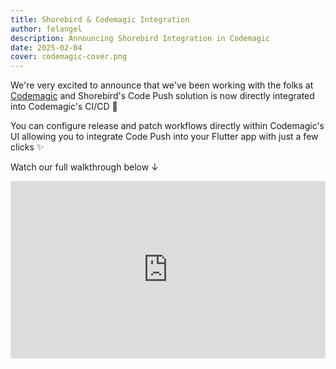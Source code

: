 ```yaml
---
title: Shorebird & Codemagic Integration
author: felangel
description: Announcing Shorebird Integration in Codemagic
date: 2025-02-04
cover: codemagic-cover.png
---
```


We're very excited to announce that we've been working with the folks at
[Codemagic](https://codemagic.io) and Shorebird's Code Push solution is now
directly integrated into Codemagic's CI/CD 🥳

You can configure release and patch workflows directly within Codemagic's UI
allowing you to integrate Code Push into your Flutter app with just a few clicks
✨

Watch our full walkthrough below ↓

<div style="display:flex;justify-content:center">
<iframe style="aspect-ratio:16/9;width:100%;margin-inline:auto;margin-bottom:1em" src="https://www.youtube.com/embed/stWph9Mthts?si=Mi6JJkMw35j-pKHR" title="YouTube video player" frameborder="0" allow="accelerometer; autoplay; clipboard-write; encrypted-media; gyroscope; picture-in-picture; web-share" referrerpolicy="strict-origin-when-cross-origin" allowfullscreen></iframe>
</div>
